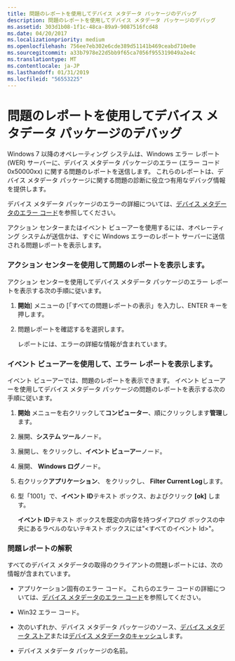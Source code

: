 ```yaml
---
title: 問題のレポートを使用してデバイス メタデータ パッケージのデバッグ
description: 問題のレポートを使用してデバイス メタデータ パッケージのデバッグ
ms.assetid: 303d1b08-1f1c-48ca-89a9-9087516fcd48
ms.date: 04/20/2017
ms.localizationpriority: medium
ms.openlocfilehash: 756ee7eb302e6cde389d51141b469ceabd710e0e
ms.sourcegitcommit: a33b7978e22d5bb9f65ca7056f955319049a2e4c
ms.translationtype: MT
ms.contentlocale: ja-JP
ms.lasthandoff: 01/31/2019
ms.locfileid: "56553225"
---
```

# <a name="debugging-device-metadata-packages-by-using-problem-reports"></a>問題のレポートを使用してデバイス メタデータ パッケージのデバッグ


Windows 7 以降のオペレーティング システムは、Windows エラー レポート (WER) サーバーに、デバイス メタデータ パッケージのエラー (エラー コード 0x50000xx) に関する問題のレポートを送信します。 これらのレポートは、デバイス メタデータ パッケージに関する問題の診断に役立つ有用なデバッグ情報を提供します。

デバイス メタデータ パッケージのエラーの詳細については、[デバイス メタデータのエラー コード](device-metadata-error-codes.md)を参照してください。

アクション センターまたはイベント ビューアーを使用するには、オペレーティング システムが送信かは、すぐに Windows エラーのレポート サーバーに送信される問題レポートを表示します。

### <a href="" id="viewing-error-reports-through-problem-reports-and-solution"></a>アクション センターを使用して問題のレポートを表示します。

アクション センターを使用してデバイス メタデータ パッケージのエラー レポートを表示する次の手順に従います。

1.  **開始**] メニューの [「すべての問題レポートの表示」を入力し、ENTER キーを押します。

2.  問題レポートを確認するを選択します。

    レポートには、エラーの詳細な情報が含まれています。

### <a href="" id="viewing-error-reports-through-event-viewer"></a>イベント ビューアーを使用して、エラー レポートを表示します。

イベント ビューアーでは、問題のレポートを表示できます。 イベント ビューアーを使用してデバイス メタデータ パッケージの問題のレポートを表示する次の手順に従います。

1.  **開始** メニューを右クリックして**コンピューター**、順にクリックします**管理**します。

2.  展開、**システム ツール**ノード。

3.  展開し、をクリックし、**イベント ビューアー**ノード。

4.  展開、 **Windows ログ**ノード。

5.  右クリック**アプリケーション**、 をクリックし、 **Filter Current Log**します。

6.  型「1001」で、**イベント ID**テキスト ボックス、およびクリック **[ok]** します。

    **イベント ID**テキスト ボックスを既定の内容を持つダイアログ ボックスの中央にあるラベルのないテキスト ボックスには"&lt;すべてのイベント Id&gt;"。

### <a href="" id="interpreting-the-problem-report"></a>問題レポートの解釈

すべてのデバイス メタデータの取得のクライアントの問題レポートには、次の情報が含まれています。

-   アプリケーション固有のエラー コード。 これらのエラー コードの詳細については、[デバイス メタデータのエラー コード](device-metadata-error-codes.md)を参照してください。

-   Win32 エラー コード。

-   次のいずれか、デバイス メタデータ パッケージのソース、[デバイス メタデータ ストア](device-metadata-store.md)または[デバイス メタデータのキャッシュ](device-metadata-cache.md)します。

-   デバイス メタデータ パッケージの名前。

 

 





